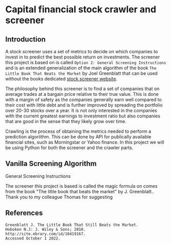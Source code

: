 # Capital financial stock crawler and screener

## Introduction
A stock screener uses a set of metrics to decide on which companies to invest in to predict the best possible return on investments. The screener this project is based on is called `Option 2: General Screening Instructions` and is an extended generalization of the main algorithm of the book `The Little Book That Beats the Market` by Joel Greenblatt that can be used without the books dedicated [stock screener website](https://www.magicformulainvesting.com/).

The philosophy behind this screener is to find a set of companies that on average trades at a bargain price relative to their true value. This is done with a margin of safety as the companies generally earn well compared to their cost with little debt and is further improved by spreading the portfolio over 20-30 stocks over a year. It is not only interested in the companies with the current greatest earnings to investment ratio but also companies that are good in the sense that they likely grow over time.

Crawling is the process of obtaining the metrics needed to perform a prediction algoriithm. This can be done by API for publically available financial sites, such as Morningstar or Yahoo finance. In this project we will be using Python for both the screener and the crawler parts.

## Vanilla Screening Algorithm


General Screening Instructions

The screener this project is based  is called the magic formula on comes from the book "The little book that beats the market" by J. Greenblatt.. Thank you to my colleague Thomas for suggesting 

## References
```
Greenblatt J. The Little Book That Still Beats the Market. 
Hoboken N.J: J. Wiley & Sons; 2010. http://site.ebrary.com/id/10419167. 
Accessed October 1 2022.
```
